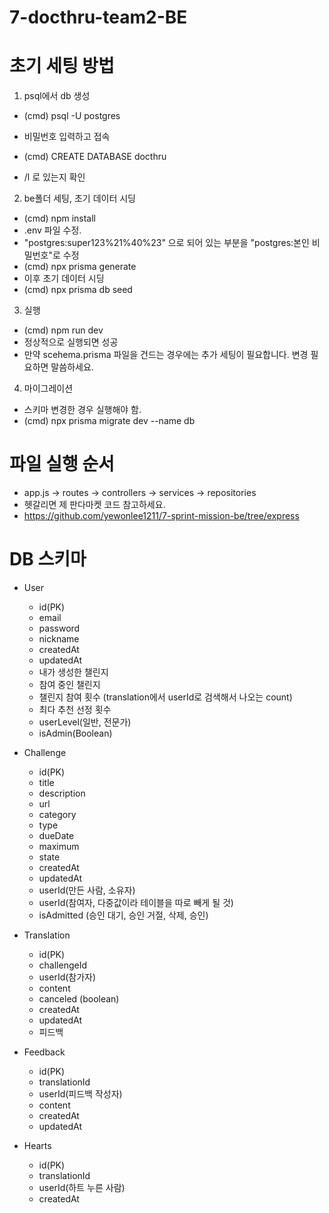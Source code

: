 # 7-docthru-team2-BE

# 초기 세팅 방법

1. psql에서 db 생성

- (cmd) psql -U postgres
- 비밀번호 입력하고 접속

- (cmd) CREATE DATABASE docthru
- /l 로 있는지 확인

2. be폴더 세팅, 초기 데이터 시딩

- (cmd) npm install
- .env 파일 수정.
- "postgres:super123%21%40%23" 으로 되어 있는 부분을 "postgres:본인 비밀번호"로 수정
- (cmd) npx prisma generate
- 이후 초기 데이터 시딩
- (cmd) npx prisma db seed

3. 실행

- (cmd) npm run dev
- 정상적으로 실행되면 성공
- 만약 scehema.prisma 파일을 건드는 경우에는 추가 세팅이 필요합니다. 변경 필요하면 말씀하세요.

4. 마이그레이션

- 스키마 변경한 경우 실행해야 함.
- (cmd) npx prisma migrate dev --name db

# 파일 실행 순서

- app.js -> routes -> controllers -> services -> repositories
- 헷갈리면 제 판다마켓 코드 참고하세요.
- https://github.com/yewonlee1211/7-sprint-mission-be/tree/express

# DB 스키마

- User
  - id(PK)
  - email
  - password
  - nickname
  - createdAt
  - updatedAt
  - 내가 생성한 챌린지
  - 참여 중인 챌린지
  - 챌린지 참여 횟수 (translation에서 userId로 검색해서 나오는 count)
  - 최다 추천 선정 횟수
  - userLevel(일반, 전문가)
  - isAdmin(Boolean)
- Challenge
  - id(PK)
  - title
  - description
  - url
  - category
  - type
  - dueDate
  - maximum
  - state
  - createdAt
  - updatedAt
  - userId(만든 사람, 소유자)
  - userId(참여자, 다중값이라 테이블을 따로 빼게 될 것)
  - isAdmitted (승인 대기, 승인 거절, 삭제, 승인)
- Translation

  - id(PK)
  - challengeId
  - userId(참가자)
  - content
  - canceled (boolean)
  - createdAt
  - updatedAt
  - 피드백

- Feedback

  - id(PK)
  - translationId
  - userId(피드백 작성자)
  - content
  - createdAt
  - updatedAt

- Hearts
  - id(PK)
  - translationId
  - userId(하트 누른 사람)
  - createdAt
